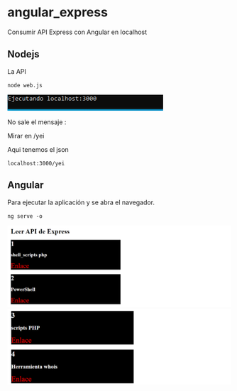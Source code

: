 # angular_express
Consumir API Express con Angular en localhost

## Nodejs


La API
~~~~
node web.js
~~~~

<img src="IMG/node-api.PNG">

No sale el mensaje :

Mirar en /yei

Aqui tenemos el json

~~~~
localhost:3000/yei
~~~~


## Angular

Para ejecutar la aplicación y se abra el navegador.
~~~~
ng serve -o
~~~~

<img src="IMG/angular-primero.PNG">
<img src="IMG/angular-segundo.PNG">

